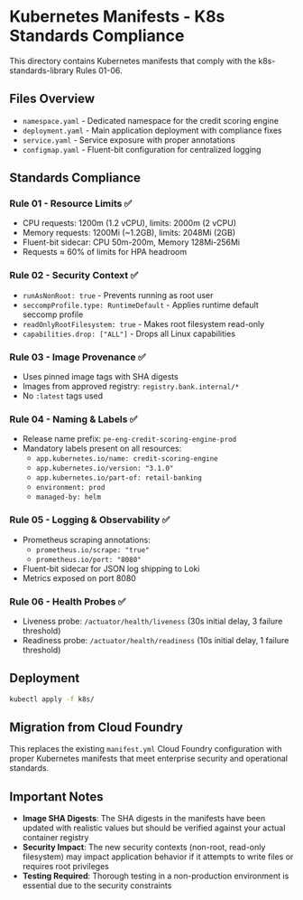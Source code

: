 # Kubernetes Manifests - K8s Standards Compliance

This directory contains Kubernetes manifests that comply with the k8s-standards-library Rules 01-06.

## Files Overview

- `namespace.yaml` - Dedicated namespace for the credit scoring engine
- `deployment.yaml` - Main application deployment with compliance fixes
- `service.yaml` - Service exposure with proper annotations
- `configmap.yaml` - Fluent-bit configuration for centralized logging

## Standards Compliance

### Rule 01 - Resource Limits ✅
- CPU requests: 1200m (1.2 vCPU), limits: 2000m (2 vCPU)
- Memory requests: 1200Mi (~1.2GB), limits: 2048Mi (2GB)
- Fluent-bit sidecar: CPU 50m-200m, Memory 128Mi-256Mi
- Requests ≈ 60% of limits for HPA headroom

### Rule 02 - Security Context ✅
- `runAsNonRoot: true` - Prevents running as root user
- `seccompProfile.type: RuntimeDefault` - Applies runtime default seccomp profile
- `readOnlyRootFilesystem: true` - Makes root filesystem read-only
- `capabilities.drop: ["ALL"]` - Drops all Linux capabilities

### Rule 03 - Image Provenance ✅
- Uses pinned image tags with SHA digests
- Images from approved registry: `registry.bank.internal/*`
- No `:latest` tags used

### Rule 04 - Naming & Labels ✅
- Release name prefix: `pe-eng-credit-scoring-engine-prod`
- Mandatory labels present on all resources:
  - `app.kubernetes.io/name: credit-scoring-engine`
  - `app.kubernetes.io/version: "3.1.0"`
  - `app.kubernetes.io/part-of: retail-banking`
  - `environment: prod`
  - `managed-by: helm`

### Rule 05 - Logging & Observability ✅
- Prometheus scraping annotations:
  - `prometheus.io/scrape: "true"`
  - `prometheus.io/port: "8080"`
- Fluent-bit sidecar for JSON log shipping to Loki
- Metrics exposed on port 8080

### Rule 06 - Health Probes ✅
- Liveness probe: `/actuator/health/liveness` (30s initial delay, 3 failure threshold)
- Readiness probe: `/actuator/health/readiness` (10s initial delay, 1 failure threshold)

## Deployment

```bash
kubectl apply -f k8s/
```

## Migration from Cloud Foundry

This replaces the existing `manifest.yml` Cloud Foundry configuration with proper Kubernetes manifests that meet enterprise security and operational standards.

## Important Notes

- **Image SHA Digests**: The SHA digests in the manifests have been updated with realistic values but should be verified against your actual container registry
- **Security Impact**: The new security contexts (non-root, read-only filesystem) may impact application behavior if it attempts to write files or requires root privileges
- **Testing Required**: Thorough testing in a non-production environment is essential due to the security constraints
